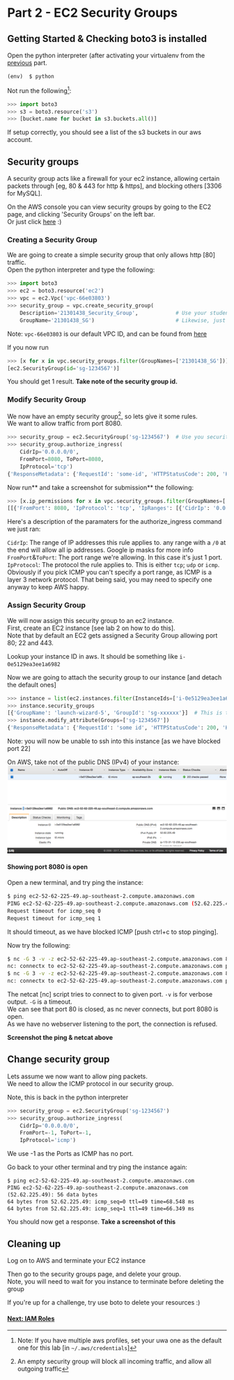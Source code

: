 # Part 2 - EC2 Security Groups

## Getting Started & Checking boto3 is installed

Open the python interpreter \(after activating your virtualenv from the [previous](/Part1.md) part.

```
(env)  $ python
```

Not run the following[^1]:

```py
>>> import boto3
>>> s3 = boto3.resource('s3')
>>> [bucket.name for bucket in s3.buckets.all()]
```

If setup correctly, you should see a list of the s3 buckets in our aws account.

## Security groups

A security group acts like a firewall for your ec2 instance, allowing certain packets through \[eg, 80 & 443 for http & https\], and blocking others \[3306 for MySQL\].

On the AWS console you can view security groups by going to the EC2 page, and clicking 'Security Groups' on the left bar.  
Or just click [here](https://ap-southeast-2.console.aws.amazon.com/ec2/v2/home?region=ap-southeast-2#SecurityGroups:sort=groupName) :\)

### Creating a Security Group

We are going to create a simple security group that only allows http \[80\] traffic.  
Open the python interpreter and type the following:

```py
>>> import boto3
>>> ec2 = boto3.resource('ec2')
>>> vpc = ec2.Vpc('vpc-66e03803')
>>> security_group = vpc.create_security_group(
    Description='21301438_Security_Group',            # Use your student number here
    GroupName='21301438_SG')                          # Likewise, just your student number
```

Note: `vpc-66e03803` is our default VPC ID, and can be found from [here](https://ap-southeast-2.console.aws.amazon.com/vpc/home?region=ap-southeast-2#vpcs:)

If you now run

```py
>>> [x for x in vpc.security_groups.filter(GroupNames=['21301438_SG'])]
[ec2.SecurityGroup(id='sg-1234567')]
```

You should get 1 result. **Take note of the security group id.**

### Modify Security Group

We now have an empty security group[^2], so lets give it some rules.  
We want to allow traffic from port 8080.

```py
>>> security_group = ec2.SecurityGroup('sg-1234567')  # Use you security group id here
>>> security_group.authorize_ingress(
    CidrIp='0.0.0.0/0',
    FromPort=8080, ToPort=8080,
    IpProtocol='tcp')
{'ResponseMetadata': {'RequestId': 'some-id', 'HTTPStatusCode': 200, 'HTTPHeaders': {'content-type': 'text/xml;charset=UTF-8', 'transfer-encoding': 'chunked', 'vary': 'Accept-Encoding', 'date': 'some date GMT', 'server': 'AmazonEC2'}, 'RetryAttempts': 0}}
```

Now run** and take a screenshot for submission** the following:

```py
>>> [x.ip_permissions for x in vpc.security_groups.filter(GroupNames=['21301438_SG'])]
[[{'FromPort': 8080, 'IpProtocol': 'tcp', 'IpRanges': [{'CidrIp': '0.0.0.0/0'}], 'Ipv6Ranges': [], 'PrefixListIds': [], 'ToPort': 8080, 'UserIdGroupPairs': []}]]
```

Here's a description of the paramaters for the authorize\_ingress command we just ran:

`CidrIp`: The range of IP addresses this rule applies to. any range with a `/0` at the end will allow all ip addresses. Google ip masks for more info  
`FromPort`&`ToPort`: The port range we're allowing. In this case it's just 1 port.  
`IpProtocol`: The protocol the rule applies to. This is either `tcp`; `udp` or `icmp`. Obviously if you pick ICMP you can't specify a port range, as ICMP is a layer 3 network protocol. That being said, you may need to specify one anyway to keep AWS happy.

### Assign Security Group

We will now assign this security group to an ec2 instance.  
First, create an EC2 instance \[see lab 2 on how to do this\].  
Note that by default an EC2 gets assigned a Security Group allowing port 80; 22 and 443.

Lookup your instance ID in aws. It should be something  like `i-0e5129ea3ee1a6982`

Now we are going to attach the security group to our instance \[and detach the default ones\]

```py
>>> instance = list(ec2.instances.filter(InstanceIds=['i-0e5129ea3ee1a6982']))[0]
>>> instance.security_groups
[{'GroupName': 'launch-wizard-5', 'GroupId': 'sg-xxxxxx'}]  # This is the default group
>>> instance.modify_attribute(Groups=['sg-1234567'])
{'ResponseMetadata': {'RequestId': 'some id', 'HTTPStatusCode': 200, 'HTTPHeaders': {'content-type': 'text/xml;charset=UTF-8', 'transfer-encoding': 'chunked', 'vary': 'Accept-Encoding', 'date': 'some date GMT', 'server': 'AmazonEC2'}, 'RetryAttempts': 0}}
```

Note: you will now be unable to ssh into this instance \[as we have blocked port 22\]

On AWS, take not of the public DNS \(IPv4\) of your instance:![](/assets/DNS.png)

#### Showing port 8080 is open

Open a new terminal, and try ping the instance:

```bash
$ ping ec2-52-62-225-49.ap-southeast-2.compute.amazonaws.com
PING ec2-52-62-225-49.ap-southeast-2.compute.amazonaws.com (52.62.225.49): 56 data bytes
Request timeout for icmp_seq 0
Request timeout for icmp_seq 1
```

It should timeout, as we have blocked ICMP \[push ctrl+c to stop pinging\].

Now try the following:

```bash
$ nc -G 3 -v -z ec2-52-62-225-49.ap-southeast-2.compute.amazonaws.com 80
nc: connectx to ec2-52-62-225-49.ap-southeast-2.compute.amazonaws.com port 80 (tcp) failed: Operation timed out
$ nc -G 3 -v -z ec2-52-62-225-49.ap-southeast-2.compute.amazonaws.com 8080
nc: connectx to ec2-52-62-225-49.ap-southeast-2.compute.amazonaws.com port 8080 (tcp) failed: Connection refused
```

The netcat \[nc\] script tries to connect to to given port. `-v` is for verbose output. `-G` is a timeout.  
We can see that port 80 is closed, as nc never connects, but port 8080 is open.  
As we have no webserver listening to the port, the connection is refused.

**Screenshot the ping & netcat above**

## Change security group

Lets assume we now want to allow ping packets.  
We need to allow the ICMP protocol in our security group.

Note, this is back in the python interpreter

```py
>>> security_group = ec2.SecurityGroup('sg-1234567')
>>> security_group.authorize_ingress(
    CidrIp='0.0.0.0/0',
    FromPort=-1, ToPort=-1,
    IpProtocol='icmp')
```

We use -1 as the Ports as ICMP has no port.

Go back to your other terminal and try ping the instance again:

```
$ ping ec2-52-62-225-49.ap-southeast-2.compute.amazonaws.com
PING ec2-52-62-225-49.ap-southeast-2.compute.amazonaws.com (52.62.225.49): 56 data bytes
64 bytes from 52.62.225.49: icmp_seq=0 ttl=49 time=68.548 ms
64 bytes from 52.62.225.49: icmp_seq=1 ttl=49 time=66.349 ms
```

You should now get a response. **Take a screenshot of this**

## Cleaning up

Log on to AWS and terminate your EC2 instance

Then go to the security groups page, and delete your group.  
Note, you will need to wait for you instance to terminate before deleting the group

If you're up for a challenge, try use boto to delete your resources :\)

#### [Next: IAM Roles](/Part3.md)

[^1]: Note: If you have multiple aws profiles, set your uwa one as the default one for this lab \[in `~/.aws/credentials`\]

[^2]: An empty security group will block all incoming traffic, and allow all outgoing traffic

